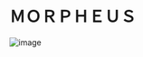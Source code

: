 # ＭＯＲＰＨＥＵＳ

![image](https://github.com/richardanaya/Morpheus/assets/294042/57cdf4c7-1614-450d-9c78-53983c0f8a40)
